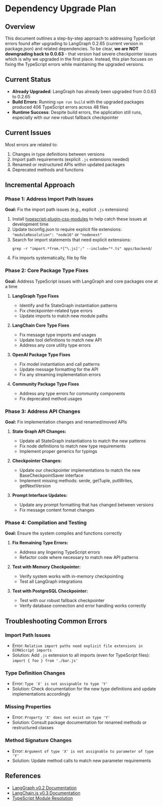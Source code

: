 # Dependency Upgrade Plan

## Overview

This document outlines a step-by-step approach to addressing TypeScript errors found after upgrading to LangGraph 0.2.65 (current version in package.json) and related dependencies. To be clear, **we are NOT downgrading back to 0.0.63** - that version had severe checkpointer issues which is why we upgraded in the first place. Instead, this plan focuses on fixing the TypeScript errors while maintaining the upgraded versions.

## Current Status

- **Already Upgraded**: LangGraph has already been upgraded from 0.0.63 to 0.2.65
- **Build Errors**: Running `npm run build` with the upgraded packages produced 406 TypeScript errors across 48 files
- **Runtime Success**: Despite build errors, the application still runs, especially with our new robust fallback checkpointer

## Current Issues

Most errors are related to:

1. Changes in type definitions between versions
2. Import path requirements (explicit `.js` extensions needed)
3. Renamed or restructured APIs within updated packages
4. Deprecated methods and functions

## Incremental Approach

### Phase 1: Address Import Path Issues

**Goal:** Fix the import path issues (e.g., explicit `.js` extensions)

1. Install [typescript-plugin-css-modules](https://github.com/mrmckeb/typescript-plugin-css-modules) to help catch these issues at development time
2. Update tsconfig.json to require explicit file extensions: `"moduleResolution": "node16"` or `"nodenext"`
3. Search for import statements that need explicit extensions:
   ```
   grep -r "import.*from.*[^\.js]';" --include="*.ts" apps/backend/
   ```
4. Fix imports systematically, file by file

### Phase 2: Core Package Type Fixes

**Goal:** Address TypeScript issues with LangGraph and core packages one at a time

1. **LangGraph Type Fixes**

   - Identify and fix StateGraph instantiation patterns
   - Fix checkpointer-related type errors
   - Update imports to match new module paths

2. **LangChain Core Type Fixes**

   - Fix message type imports and usages
   - Update tool definitions to match new API
   - Address any core utility type errors

3. **OpenAI Package Type Fixes**

   - Fix model instantiation and call patterns
   - Update message formatting for the API
   - Fix any streaming implementation errors

4. **Community Package Type Fixes**
   - Address any type errors for community components
   - Fix deprecated method usages

### Phase 3: Address API Changes

**Goal:** Fix implementation changes and renamed/moved APIs

1. **State Graph API Changes:**

   - Update all StateGraph instantiations to match the new patterns
   - Fix node definitions to match new type requirements
   - Implement proper generics for typings

2. **Checkpointer Changes:**

   - Update our checkpointer implementations to match the new BaseCheckpointSaver interface
   - Implement missing methods: serde, getTuple, putWrites, getNextVersion

3. **Prompt Interface Updates:**
   - Update any prompt formatting that has changed between versions
   - Fix message content format changes

### Phase 4: Compilation and Testing

**Goal:** Ensure the system compiles and functions correctly

1. **Fix Remaining Type Errors:**

   - Address any lingering TypeScript errors
   - Refactor code where necessary to match new API patterns

2. **Test with Memory Checkpointer:**

   - Verify system works with in-memory checkpointing
   - Test all LangGraph integrations

3. **Test with PostgreSQL Checkpointer:**
   - Test with our robust fallback checkpointer
   - Verify database connection and error handling works correctly

## Troubleshooting Common Errors

### Import Path Issues

- Error: `Relative import paths need explicit file extensions in ECMAScript imports`
- Solution: Add `.js` extension to all imports (even for TypeScript files): `import { foo } from './bar.js'`

### Type Definition Changes

- Error: `Type 'X' is not assignable to type 'Y'`
- Solution: Check documentation for the new type definitions and update implementations accordingly

### Missing Properties

- Error: `Property 'X' does not exist on type 'Y'`
- Solution: Consult package documentation for renamed methods or restructured classes

### Method Signature Changes

- Error: `Argument of type 'X' is not assignable to parameter of type 'Y'`
- Solution: Update method calls to match new parameter requirements

## References

- [LangGraph v0.2 Documentation](https://langchain-ai.github.io/langgraphjs)
- [LangChain.js v0.3 Documentation](https://js.langchain.com/docs/versions/v0_3)
- [TypeScript Module Resolution](https://www.typescriptlang.org/docs/handbook/module-resolution.html)
